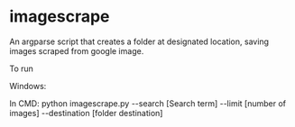 # imagescrape
An argparse script that creates a folder at designated location, saving images scraped from google image. 

To run


Windows:

In CMD: python imagescrape.py --search [Search term] --limit [number of images] --destination [folder destination]
